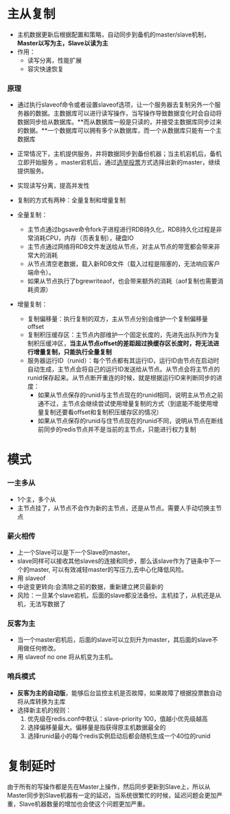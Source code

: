 # 主从复制

+ 主机数据更新后根据配置和策略，自动同步到备机的master/slave机制，**Master以写为主，Slave以读为主**
+ 作用：
  + 读写分离，性能扩展
  + 容灾快速恢复

### 原理

+ 通过执行slaveof命令或者设置slaveof选项，让一个服务器去复制另外一个服务器的数据。主数据库可以进行读写操作，当写操作导致数据变化时会自动将数据同步给从数据库。**而从数据库一般是只读的，并接受主数据库同步过来的数据。**一个数据库可以拥有多个从数据库，而一个从数据库只能有一个主数据库

+ 正常情况下，主机提供服务，并将数据同步到备份机器；当主机宕机后，备机立即开始服务 。master宕机后，通过<u>选举投票</u>方式选择出新的master，继续提供服务。

+ 实现读写分离，提高并发性

+ 复制的方式有两种：全量复制和增量复制

+ 全量复制：

  + 主节点通过bgsave命令fork子进程进行RDB持久化，RDB持久化过程是非常消耗CPU，内存（页表复制），硬盘IO
  + 主节点通过网络将RDB文件发送给从节点，对主从节点的带宽都会带来非常大的消耗
  + 从节点清空老数据，载入新RDB文件（载入过程是阻塞的，无法响应客户端命令）。
  + 如果从节点执行了bgrewriteaof，也会带来额外的消耗（aof复制也需要消耗资源）

+ 增量复制：

  + 复制偏移量：执行复制的双方，主从节点分别会维护一个复制偏移量offset
  + 复制积压缓存区：主节点内部维护一个固定长度的，先进先出队列作为复制积压缓冲区，**当主从节点offset的差距超过换缓存区长度时，将无法进行增量复制，只能执行全量复制**
  + 服务器运行ID（runid）：每个节点都有其运行ID，运行ID由节点在启动时自动生成，主节点会将自己的运行ID发送给从节点。从节点会将主节点的runid保存起来。从节点断开重连的时候，就是根据运行ID来判断同步的进度：
    + 如果从节点保存的runid与主节点现在的runid相同，说明主从节点之前通不过，主节点会继续尝试使用增量复制的方式（到底能不能使用增量复制还要看offset和复制积压缓存区的情况）
    + 如果从节点保存的runid与住节点现在的runid不同，说明从节点在断线前同步的redis节点并不是当前的主节点，只能进行权力复制

# 模式

### 一主多从

+ 1个主，多个从
+ 主节点挂了，从节点不会作为新的主节点，还是从节点。需要人手动切换主节点

### 薪火相传

+ 上一个Slave可以是下一个Slave的master。
+ slave同样可以接收其他slaves的连接和同步，那么该slave作为了链条中下一个的master, 可以有效减轻master的写压力,去中心化降低风险。
+ 用 slaveof <ip><port>
+ 中途变更转向:会清除之前的数据，重新建立拷贝最新的
+ 风险：一旦某个slave宕机，后面的slave都没法备份。主机挂了，从机还是从机，无法写数据了

### 反客为主

+ 当一个master宕机后，后面的slave可以立刻升为master，其后面的slave不用做任何修改。
+ 用 slaveof no one  将从机变为主机。

### 哨兵模式

+ **反客为主的自动版**，能够后台监控主机是否故障，如果故障了根据投票数自动将从库转换为主库
+ 选择新主机的规则：
  1. 优先级在redis.conf中默认：slave-priority 100，值越小优先级越高
  2. 选择偏移量最大。偏移量是指获得原主机数据最全的
  3. 选择runid最小的每个redis实例启动后都会随机生成一个40位的runid

# 复制延时

由于所有的写操作都是先在Master上操作，然后同步更新到Slave上，所以从Master同步到Slave机器有一定的延迟，当系统很繁忙的时候，延迟问题会更加严重，Slave机器数量的增加也会使这个问题更加严重。
